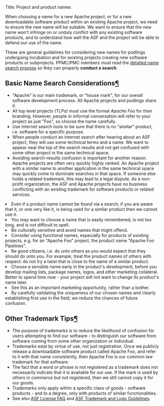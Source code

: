 Title: Project and product names

When choosing a name for a new Apache project, or for a new downloadable software product within an existing Apache project, we need to ensure the 
new name will be suitable. We want to ensure that the new name won't infringe on or unduly conflict with any existing software products, and to understand how well the ASF and 
the project will be able to defend our use of the name.

These are general guidelines for considering new names for podlings undergoing Incubation and for existing projects creating new software products or subprojects. PPMC/PMC members must read the <a href="https://www.apache.org/foundation/marks/naming.html" target="_blank">detailed name search process</a> so they can properly **conduct a search**.

<h2 id="basic-name-search-considerations">Basic Name Search Considerations<a class="headerlink" href="#basic-name-search-considerations" title="Permanent link">&para;</a></h2>

  - "Apache" is our main trademark, or "house mark", for our overall software development process. All Apache projects and podlings share it.
  - All top level projects (TLPs) must use the format _Apache Foo_ for their branding. However, people in informal conversation will refer to your project as just "Foo", so choose the name carefully.
  - Use internet search tools to be sure that there is no "similar" product, i.e. software for a specific purpose.
  - When people conduct an internet search after hearing about an ASF project, they will use some technical terms and a name. We want to appear near the top of the search results and not get confused with some other project in the same technical space.
  - Avoiding search-results confusion is important for another reason. Apache projects are often very quickly highly ranked. An Apache project with a similar name to another application in the same technical space may quickly come to dominate searches in that space. If someone else holds a related trademark, this may lead to a legal dispute. As a non-profit organization, the ASF and Apache projects have no business conflicting with an existing trademark for software products or related services.
<li>Even if a product name cannot be found via a search, if you are aware
that it, or one very like it, is being used for a similar product then we cannot use it.</li>
<li>You may want to choose a name that is easily remembered, is not too long, and is not
difficult to spell.</li>
<li>Be culturally sensitive and avoid names that might offend.</li>
<li>Consider using functional names, especially for products of existing
projects, e.g. for an "Apache Foo" project, the product name "Apache Foo
Pipelines".</li>
<li>Be good citizens, i.e. do unto others as you would expect that they
should do unto you. For example, treat the product names of others with
respect: do not try a twist that is close to the name of a similar
product.</li>
<li>Choose a sensible name early in the product's development, before you develop
mailing lists, package names, logos, and other marketing collateral. Better to spend time now - your project
will not want to change its product's name later.</li>
<li>See this as an important marketing opportunity, rather than a bother.</li>
<li>By carefully validating the uniqueness of our chosen names and clearly
establishing first use in the field, we reduce the chances of future
confusion.</li>
</ul>
<h2 id="other-trademark-tips">Other Trademark Tips<a class="headerlink" href="#other-trademark-tips" title="Permanent link">&para;</a></h2>
<ul>
<li>The purpose of trademarks is to reduce the likelihood of confusion for users 
attempting to find our software - to distinguish our software from software coming 
from some other organization or individual.</li>
<li>Trademarks exist by virtue of use, not just registration. Once we publicly 
release a downloadable software product called Apache Foo, and refer to it with 
that name consistently, then Apache Foo is our common law trademark for that software.</li>
<li>The fact that a word or phrase is not registered as a trademark does not
necessarily indicate that it is available for our use. If the mark is used by others
in commerce but not registered, then we still cannot copy it for our goods.</li>
<li>Trademarks only apply within a specific class of goods - software products - 
and to a degree, only with products of similar functionalities.</li>
<li>See also <a href="/foundation/license-FAQ.html#Marks">ASF License FAQ</a> and <a href="../foundation/marks/">ASF
Trademark and Logo Guidelines</a>.</li>
</ul></div>
